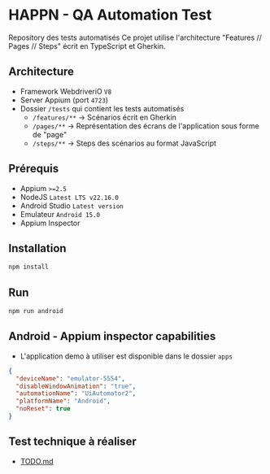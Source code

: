 
# HAPPN - QA Automation Test
Repository des tests automatisés
Ce projet utilise l'architecture "Features // Pages // Steps" écrit en TypeScript et Gherkin.

## Architecture

- Framework WebdriveriO `V8`
- Server Appium (port `4723`)
- Dossier `/tests` qui contient les tests automatisés
	- `/features/**` -> Scénarios écrit en Gherkin
	- `/pages/**` -> Représentation des écrans de l'application sous forme de "page"
	- `/steps/**` -> Steps des scénarios au format JavaScript

## Prérequis

- Appium `>=2.5`
- NodeJS `Latest LTS v22.16.0`
- Android Studio `Latest version`
- Emulateur `Android 15.0`
- Appium Inspector

## Installation

```sh
npm install
```

## Run

```sh
npm run android
```

## Android - Appium inspector capabilities

- L'application demo à utiliser est disponible dans le dossier `apps` 

```json
{
  "deviceName": "emulator-5554",
  "disableWindowAnimation": "true",
  "automationName": "UiAutomator2",
  "platformName": "Android",
  "noReset": true
}
```

## Test technique à réaliser

- [TODO.md](TODO.md)